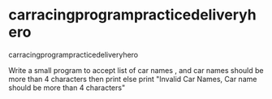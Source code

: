 # carracingprogrampracticedeliveryhero
carracingprogrampracticedeliveryhero

Write a small program to accept list of car names , and car names should be more than 4 characters then print else print "Invalid Car Names, Car name should be more than 4 characters"
